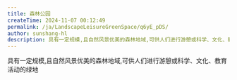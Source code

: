 ```yaml
---
title: 森林公园
createTime: 2024-11-07 00:12:49
permalink: /ja/LandscapeLeisureGreenSpace/q6yE_pDS/
author: sunshang-hl
description: 具有一定规模,且自然风景优美的森林地域,可供人们进行游憩或科学、文化、教育活动的绿地
---
```


具有一定规模,且自然风景优美的森林地域,可供人们进行游憩或科学、文化、教育活动的绿地